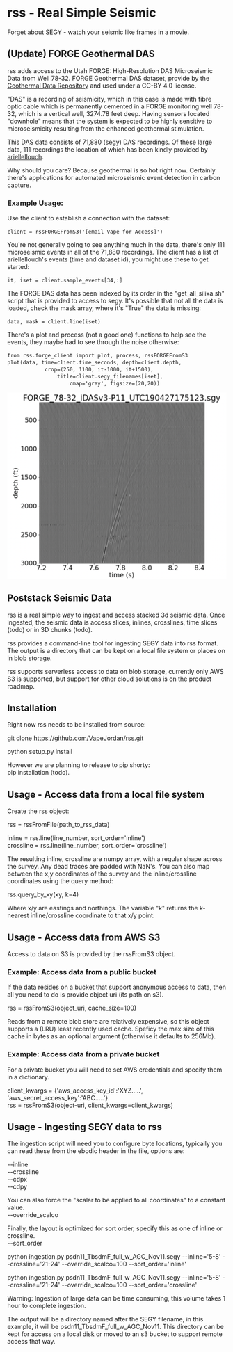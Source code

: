# rss - Real Simple Seismic

Forget about SEGY - watch your seismic like frames in a movie.

## (Update) FORGE Geothermal DAS 

rss adds access to the Utah FORGE: High-Resolution DAS Microseismic Data from Well 78-32.
FORGE Geothermal DAS dataset, provide by the [Geothermal Data Repository](https://gdr.openei.org/submissions/1185) 
and used under a CC-BY 4.0 license.

"DAS" is a recording of seismicity, which in this case is made with fibre optic cable which is permanently cemented 
in a FORGE monitoring well 78-32, which is a vertical well, 3274.78 feet deep. Having sensors located "downhole" 
means that the system is expected to be highly sensitive to microseismicity resulting from the enhanced geothermal
stimulation.

This DAS data consists of 71,880 (segy) DAS recordings. Of these large data, 111 recordings
the location of which has been kindly provided by [ariellellouch](https://github.com/ariellellouch/FORGE/blob/master/DAS_Microseis_Catalog).

Why should you care? Because geothermal is so hot right now. Certainly there's applications for 
automated microseismic event detection in carbon capture.


### Example Usage:

Use the client to establish a connection with the dataset:
```
client = rssFORGEFromS3('[email Vape for Access]')
```

You're not generally going to see anything much in the data, there's only 111 microseismic events 
in all of the 71,880 recordings. The client has a list of ariellellouch's events (time and dataset id), 
you might use these to get started:
```
it, iset = client.sample_events[34,:]
```

The FORGE DAS data has been indexed by its order in the "get_all_silixa.sh" script 
that is provided to access to segy. It's possible that not all the data is loaded, 
check the mask array, where it's "True" the data is missing:
```
data, mask = client.line(iset)
```

There's a plot and process (not a good one) functions to help see the events, they maybe had to
see through the noise otherwise:
```
from rss.forge_client import plot, process, rssFORGEFromS3
plot(data, time=client.time_seconds, depth=client.depth, 
            crop=(250, 1100, it-1000, it+1500), 
                title=client.segy_filenames[iset],
                    cmap='gray', figsize=(20,20))
```

![GitHub Logo](/data/FORGE-Example-Event.png)


## Poststack Seismic Data

rss is a real simple way to ingest and access stacked 3d seismic data. Once ingested, 
the seismic data is access slices, inlines, crosslines, time slices (todo) or in 
3D chunks (todo). 

rss provides a command-line tool for ingesting SEGY data into rss format. The output 
is a directory that can be kept on a local file system or places on in blob storage. 

rss supports serverless access to data on blob storage, currently only AWS S3 is supported, 
but support for other cloud solutions is on the product roadmap. 

## Installation
Right now rss needs to be installed from source:

git clone https://github.com/VapeJordan/rss.git

python setup.py install

However we are planning to release to pip shorty:\
pip installation (todo).

## Usage - Access data from a local file system

Create the rss object:

rss = rssFromFile(path_to_rss_data)

inline = rss.line(line_number, sort_order='inline')\
crossline = rss.line(line_number, sort_order='crossline')

The resulting inline, crossline are numpy array, with a regular shape across the survey.
Any dead traces are padded with NaN's. You can also map between the x,y coordinates of the survey and the inline/crossline 
coordinates using the query method:

rss.query_by_xy(xy, k=4)

Where x/y are eastings and northings. The variable "k" returns the k-nearest inline/crossline
coordinate to that x/y point. 


## Usage - Access data from AWS S3

Access to data on S3 is provided by the rssFromS3 object.

### Example: Access data from a public bucket

If the data resides on a bucket that support anonymous access to data, 
then all you need to do is provide object uri (its path on s3).

rss = rssFromS3(object_uri, cache_size=100)

Reads from a remote blob store are relatively expensive, so this object supports 
a (LRU) least recently used cache. Speficy the max size of this cache in bytes as 
an optional argument (otherwise it defaults to 256Mb).

### Example: Access data from a private bucket

For a private bucket you will need to set AWS credentials and specify them 
in a dictionary.

client_kwargs = {'aws_access_key_id':'XYZ.....', 'aws_secret_access_key':'ABC.....'}\
rss = rssFromS3(object-uri, client_kwargs=client_kwargs)

## Usage - Ingesting SEGY data to rss

The ingestion script will need you to configure byte locations, typically you can read these
from the ebcdic header in the file, options are:

--inline\
--crossline\
--cdpx\
--cdpy

You can also force the "scalar to be applied to all coordinates" to a constant value.\
--override_scalco

Finally, the layout is optimized for sort order, specify this as one of inline or crossline.\
--sort_order

python ingestion.py psdn11_TbsdmF_full_w_AGC_Nov11.segy --inline='5-8' --crossline='21-24' --override_scalco=100  --sort_order='inline'

python ingestion.py psdn11_TbsdmF_full_w_AGC_Nov11.segy --inline='5-8' --crossline='21-24' --override_scalco=100  --sort_order='crossline'

Warning: Ingestion of large data can be time consuming, this volume takes 1 hour to complete ingestion.

The output will be a directory named after the SEGY filename, in this example, it will be psdn11_TbsdmF_full_w_AGC_Nov11.
This directory can be kept for access on a local disk or moved to an s3 bucket to support remote access that way.






